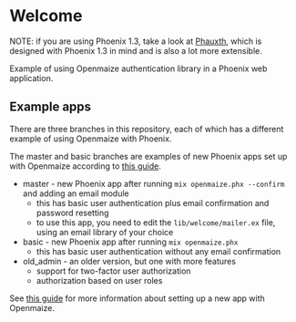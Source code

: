# Welcome

NOTE: if you are using Phoenix 1.3, take a look at
[Phauxth](https://github.com/riverrun/phauxth), which is designed
with Phoenix 1.3 in mind and is also a lot more extensible.

Example of using Openmaize authentication library in a Phoenix web application.

## Example apps

There are three branches in this repository, each of which has a different
example of using Openmaize with Phoenix.

The master and basic branches are examples of new Phoenix apps set up with Openmaize according
to [this guide](https://github.com/riverrun/openmaize/wiki/Openmaize-with-a-new-phoenix-project).

* master - new Phoenix app after running `mix openmaize.phx --confirm` and adding an email module
  * this has basic user authentication plus email confirmation and password resetting
  * to use this app, you need to edit the `lib/welcome/mailer.ex` file, using an email library of your choice
* basic - new Phoenix app after running `mix openmaize.phx`
  * this has basic user authentication without any email confirmation
* old_admin - an older version, but one with more features
  * support for two-factor user authorization
  * authorization based on user roles

See [this guide](https://github.com/riverrun/openmaize/blob/master/phoenix_new_openmaize.md)
for more information about setting up a new app with Openmaize.

